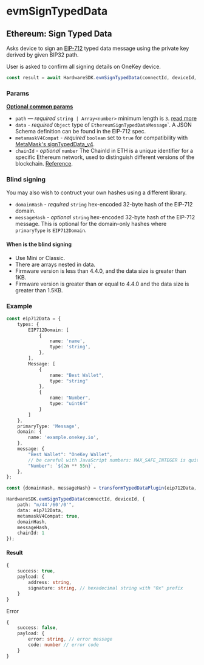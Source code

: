 # evmSignTypedData

## Ethereum: Sign Typed Data

Asks device to sign an [EIP-712](https://eips.ethereum.org/EIPS/eip-712) typed data message using the private key derived by given BIP32 path.

User is asked to confirm all signing details on OneKey device.

```typescript
const result = await HardwareSDK.evmSignTypedData(connectId, deviceId, params);
```

### Params

[**Optional common params**](../../common-params.md)

* `path` — _required_ `string | Array<number>` minimum length is `3`. [read more](../../path-params.md)
* `data` - _required_ `Object` type of `EthereumSignTypedDataMessage`\`. A JSON Schema definition can be found in the EIP-712 spec.
* `metamaskV4Compat` - _required_ `boolean` set to `true` for compatibility with [MetaMask's signTypedData\_v4](https://docs.metamask.io/guide/signing-data.html#sign-typed-data-v4).
* `chainId` - _optional_ `number` The ChainId in ETH is a unique identifier for a specific Ethereum network, used to distinguish different versions of the blockchain. [Reference](https://github.com/ethereum-lists/chains/tree/master/\_data/chains).&#x20;

### Blind signing

You may also wish to contruct your own hashes using a different library.

* `domainHash` - _required_ `string` hex-encoded 32-byte hash of the EIP-712 domain.
* `messageHash` - _optional_ `string` hex-encoded 32-byte hash of the EIP-712 message. This is optional for the domain-only hashes where `primaryType` is `EIP712Domain`.

#### When is the blind signing

* Use Mini or Classic.
* There are arrays nested in data.
* Firmware version is less than 4.4.0, and the data size is greater than 1KB.
* Firmware version is greater than or equal to 4.4.0 and the data size is greater than 1.5KB.

### Example

```typescript
const eip712Data = {
    types: {
        EIP712Domain: [
            {
                name: 'name',
                type: 'string',
            },
        ],
        Message: [
            {
                name: "Best Wallet",
                type: "string"
            },
            {
                name: "Number",
                type: "uint64"
            }
        ]
    },
    primaryType: 'Message',
    domain: {
        name: 'example.onekey.io',
    },
    message: {
        "Best Wallet": "OneKey Wallet",
        // be careful with JavaScript numbers: MAX_SAFE_INTEGER is quite low
        "Number": `${2n ** 55n}`,
    },
};

const {domainHash, messageHash} = transformTypedDataPlugin(eip712Data, true);

HardwareSDK.evmSignTypedData(connectId, deviceId, {
    path: "m/44'/60'/0'",
    data: eip712Data,
    metamaskV4Compat: true,
    domainHash,
    messageHash,
    chainId: 1
});
```

#### Result

```typescript
{
    success: true,
    payload: {
        address: string,
        signature: string, // hexadecimal string with "0x" prefix
    }
}
```

Error

```typescript
{
    success: false,
    payload: {
        error: string, // error message
        code: number // error code
    }
}
```

